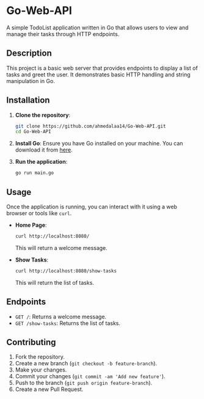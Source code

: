 # Go-Web-API

A simple TodoList application written in Go that allows users to view and manage their tasks through HTTP endpoints.

## Description

This project is a basic web server that provides endpoints to display a list of tasks and greet the user. It demonstrates basic HTTP handling and string manipulation in Go.

## Installation

1. **Clone the repository**:
    ```sh
    git clone https://github.com/ahmedalaa14/Go-Web-API.git
    cd Go-Web-API
    ```

2. **Install Go**:
    Ensure you have Go installed on your machine. You can download it from [here](https://golang.org/dl/).

3. **Run the application**:
    ```sh
    go run main.go
    ```

## Usage

Once the application is running, you can interact with it using a web browser or tools like `curl`.

- **Home Page**:
    ```sh
    curl http://localhost:8080/
    ```
    This will return a welcome message.

- **Show Tasks**:
    ```sh
    curl http://localhost:8080/show-tasks
    ```
    This will return the list of tasks.

## Endpoints

- `GET /`: Returns a welcome message.
- `GET /show-tasks`: Returns the list of tasks.

## Contributing

1. Fork the repository.
2. Create a new branch (`git checkout -b feature-branch`).
3. Make your changes.
4. Commit your changes (`git commit -am 'Add new feature'`).
5. Push to the branch (`git push origin feature-branch`).
6. Create a new Pull Request.
